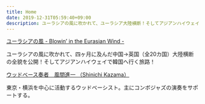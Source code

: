 ```yaml
---
title: Home
date: 2019-12-31T05:59:40+09:00
description: ユーラシアの風に吹かれて、ユーラシア大陸横断！そしてアジアンハイウェイで韓国へ行く旅路！それと、東京・横浜を中心に活動するダブルベーシスト。主にコンボジャズの演奏をサポートする。
---
```


[ユーラシアの風 - Blowin’ in the Eurasian Wind -](../../categories/eurasia/)

ユーラシアの風に吹かれて、四ヶ月に及んだ中国→英国（全20カ国）大陸横断の全貌を公開！そしてアジアンハイウェイで韓国へ行く旅路！

[ウッドベース奏者　風間進一 （Shinichi Kazama）](../../categories/jazz/)

東京・横浜を中心に活動するウッドベーシスト。主にコンボジャズの演奏をサポートする。

